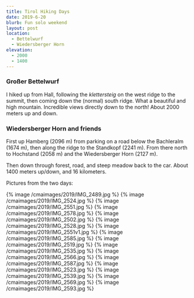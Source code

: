 ```yaml
---
title: Tirol Hiking Days
date: 2019-6-20
blurb: Fun solo weekend
layout: post
location:
  - Bettelwurf
  - Wiedersberger Horn
elevation:
  - 2000
  - 1400
---
```


### Großer Bettelwurf

I hiked up from Hall, following the *klettersteig* on the west ridge to the
summit, then coming down the (normal) south ridge. What a beautiful and high
mountain. Incredible views directly down to the
north! About 2000 meters up and down.

### Wiedersberger Horn and friends

First up Hamberg (2096 m) from parking on a road below the Bachleralm (1674 m),
then along the ridge to the Standkopf (2241 m). From there north to Hochstand
(2058 m) and the Wiedersberger Horn (2127 m).

Then down through forest, road, and steep meadow back to the car. About 1400
meters up/down, and 16 kilometers.

Pictures from the two days:

{% image /cmaimages/2019/IMG_2489.jpg %}
{% image /cmaimages/2019/IMG_2524.jpg %}
{% image /cmaimages/2019/IMG_2551.jpg %}
{% image /cmaimages/2019/IMG_2578.jpg %}
{% image /cmaimages/2019/IMG_2502.jpg %}
{% image /cmaimages/2019/IMG_2528.jpg %}
{% image /cmaimages/2019/IMG_2551v1.jpg %}
{% image /cmaimages/2019/IMG_2585.jpg %}
{% image /cmaimages/2019/IMG_2519.jpg %}
{% image /cmaimages/2019/IMG_2535.jpg %}
{% image /cmaimages/2019/IMG_2566.jpg %}
{% image /cmaimages/2019/IMG_2587.jpg %}
{% image /cmaimages/2019/IMG_2523.jpg %}
{% image /cmaimages/2019/IMG_2539.jpg %}
{% image /cmaimages/2019/IMG_2569.jpg %}
{% image /cmaimages/2019/IMG_2593.jpg %}

